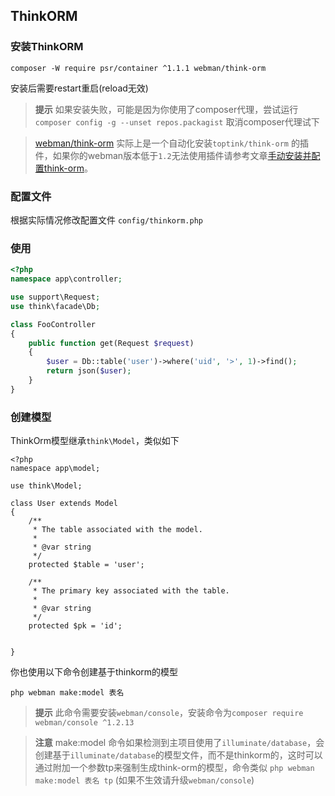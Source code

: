 ## ThinkORM

### 安装ThinkORM

`composer -W require psr/container ^1.1.1 webman/think-orm`

安装后需要restart重启(reload无效)

> **提示**
> 如果安装失败，可能是因为你使用了composer代理，尝试运行 `composer config -g --unset repos.packagist` 取消composer代理试下

> [webman/think-orm](https://www.workerman.net/plugin/14) 实际上是一个自动化安装`toptink/think-orm` 的插件，如果你的webman版本低于`1.2`无法使用插件请参考文章[手动安装并配置think-orm](https://www.workerman.net/a/1289)。

### 配置文件
根据实际情况修改配置文件 `config/thinkorm.php`

### 使用

```php
<?php
namespace app\controller;

use support\Request;
use think\facade\Db;

class FooController
{
    public function get(Request $request)
    {
        $user = Db::table('user')->where('uid', '>', 1)->find();
        return json($user);
    }
}
```

### 创建模型

ThinkOrm模型继承`think\Model`，类似如下
```
<?php
namespace app\model;

use think\Model;

class User extends Model
{
    /**
     * The table associated with the model.
     *
     * @var string
     */
    protected $table = 'user';

    /**
     * The primary key associated with the table.
     *
     * @var string
     */
    protected $pk = 'id';

    
}
```

你也使用以下命令创建基于thinkorm的模型
```
php webman make:model 表名
```

> **提示**
> 此命令需要安装`webman/console`，安装命令为`composer require webman/console ^1.2.13`

> **注意**
> make:model 命令如果检测到主项目使用了`illuminate/database`，会创建基于`illuminate/database`的模型文件，而不是thinkorm的，这时可以通过附加一个参数tp来强制生成think-orm的模型，命令类似 `php webman make:model 表名 tp` (如果不生效请升级`webman/console`)



